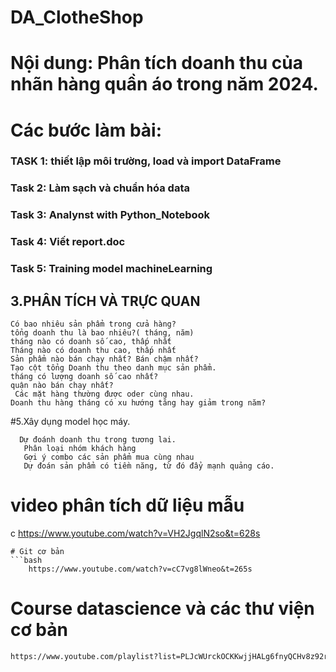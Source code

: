 # DA_ClotheShop
# Nội dung: Phân tích doanh thu của nhãn hàng quần áo trong năm 2024.

# Các bước làm bài:
  ### TASK 1: thiết lập môi trường, load và import DataFrame
  ### Task 2: Làm sạch và chuẩn hóa data
  ### Task 3: Analynst with Python_Notebook 
  ### Task 4: Viết report.doc
  ### Task 5: Training model machineLearning

## 3.PHÂN TÍCH VÀ TRỰC QUAN
    Có bao nhiêu sản phẩm trong cửa hàng? 
    tổng doanh thu là bao nhiêu?( tháng, năm)
    tháng nào có doanh số cao, thấp nhất
    Tháng nào có doanh thu cao, thấp nhất
    Sản phẩm nào bán chạy nhất? Bán chậm nhất?
    Tạo cột tổng Doanh thu theo danh mục sản phẩm.
    tháng có lượng doanh số cao nhất?
    quận nào bán chạy nhất?
     Các mặt hàng thường được oder cùng nhau.
    Doanh thu hàng tháng có xu hướng tăng hay giảm trong năm?
    
#5.Xây dụng model học máy.
      
      Dự đoánh doanh thu trong tương lai.
       Phân loại nhóm khách hàng
       Gợi ý combo các sản phẩm mua cùng nhau
       Dự đoán sản phẩm có tiềm năng, từ đó đẩy mạnh quảng cáo.
      


# video phân tích dữ liệu mẫu
c
    https://www.youtube.com/watch?v=VH2JgqlN2so&t=628s
```
# Git cơ bản
```bash
    https://www.youtube.com/watch?v=cC7vg8lWneo&t=265s
```
# Course datascience và các thư viện cơ bản
```bash
https://www.youtube.com/playlist?list=PLJcWUrckOCKKwjjHALg6fnyQCHv8z92rs
```
